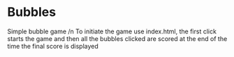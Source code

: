 # Bubbles
Simple bubble game /n
To initiate the game use index.html, the first click starts the game and then all the bubbles clicked are scored at the end of the time the final score is displayed
